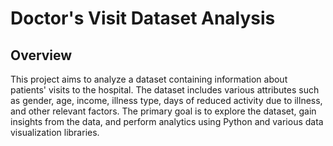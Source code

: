 # Doctor's Visit Dataset Analysis

## Overview

This project aims to analyze a dataset containing information about patients' visits to the hospital. The dataset includes various attributes such as gender, age, income, illness type, days of reduced activity due to illness, and other relevant factors. The primary goal is to explore the dataset, gain insights from the data, and perform analytics using Python and various data visualization libraries.
